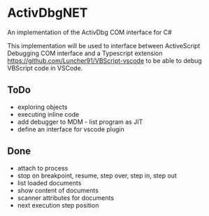 # ActivDbgNET
An implementation of the ActivDbg COM interface for C#

This implementation will be used to interface between ActiveScript Debugging COM interface and a Typescript extension https://github.com/Luncher91/VBScript-vscode to be able to debug VBScript code in VSCode.

## ToDo
* exploring objects
* executing inline code
* add debugger to MDM - list program as JIT
* define an interface for vscode plugin

## Done
* attach to process
* stop on breakpoint, resume, step over, step in, step out
* list loaded documents
* show content of documents
* scanner attributes for documents
* next execution step position